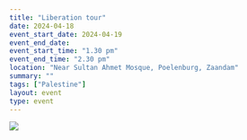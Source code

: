 ```yaml
---
title: "Liberation tour"
date: 2024-04-18
event_start_date: 2024-04-19
event_end_date: 
event_start_time: "1.30 pm"
event_end_time: "2.30 pm"
location: "Near Sultan Ahmet Mosque, Poelenburg, Zaandam"
summary: ""
tags: ["Palestine"]
layout: event
type: event
---
```


![](/img/...)